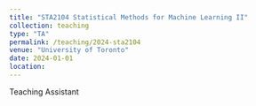 ```yaml
---
title: "STA2104 Statistical Methods for Machine Learning II"
collection: teaching
type: "TA"
permalink: /teaching/2024-sta2104
venue: "University of Toronto"
date: 2024-01-01
location: 
---
```


Teaching Assistant